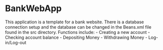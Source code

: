 # BankWebApp
This application is a template for a bank website.
There is a database connection setup and the database can be changed in the Beans.xml file found in the src directory.
Functions include:
	- Creating a new account
	- Checking account balance
	- Depositing Money
	- Withdrawing Money
	- Log-in/Log-out
